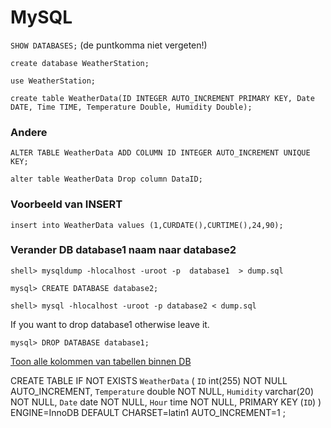 # MySQL

`SHOW DATABASES;` (de puntkomma niet vergeten!)

`create database WeatherStation;`

`use WeatherStation;`

`create table WeatherData(ID INTEGER AUTO_INCREMENT PRIMARY KEY, Date DATE, Time TIME, Temperature Double, Humidity Double);`

### Andere
`ALTER TABLE WeatherData ADD COLUMN ID INTEGER AUTO_INCREMENT UNIQUE KEY;`

`alter table WeatherData Drop column DataID;`


### Voorbeeld van INSERT
`insert into WeatherData values (1,CURDATE(),CURTIME(),24,90);`


### Verander DB database1 naam naar database2
`shell> mysqldump -hlocalhost -uroot -p  database1  > dump.sql`

`mysql> CREATE DATABASE database2;`

`shell> mysql -hlocalhost -uroot -p database2 < dump.sql`

If you want to drop database1 otherwise leave it.

`mysql> DROP DATABASE database1;`

[Toon alle kolommen van tabellen binnen DB](https://stackoverflow.com/questions/5648420/get-all-columns-from-all-mysql-tables)



CREATE TABLE IF NOT EXISTS `WeatherData` (
  `ID` int(255) NOT NULL AUTO_INCREMENT,
  `Temperature` double NOT NULL,
  `Humidity` varchar(20) NOT NULL,
  `Date` date NOT NULL,
  `Hour` time NOT NULL,
  PRIMARY KEY (`ID`)
) ENGINE=InnoDB  DEFAULT CHARSET=latin1 AUTO_INCREMENT=1 ;
